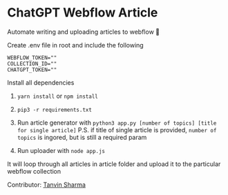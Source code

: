# ChatGPT Webflow Article

Automate writing and uploading articles to webflow 🚀

Create .env file in root and include the following
```
WEBFLOW_TOKEN=""
COLLECTION_ID=""
CHATGPT_TOKEN=""
```

Install all dependencies
1. `yarn install` or `npm install`
2. `pip3 -r requirements.txt`

1. Run article generator with `python3 app.py [number of topics] [title for single article]`
P.S. if title of single article is provided, `number of topics` is ingored, but is still a required param

2. Run uploader with `node app.js`

It will loop through all articles in article folder and upload it to the particular webflow collection

Contributor: [Tanvin Sharma](https://github.com/tanvinsharma)
